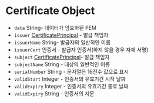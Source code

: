 # Certificate Object

* `data` String- 데이터가 암호화된 PEM
* `issuer` [CertificatePrincipal](certificate-principal.md) - 발급 책임자
* `issuerName` String- 발급자의 일반적인 이름
* `issuerCert` 인증서 - 발급자 인증서(하지 않을 경우 자체 서명)
* `subject` [CertificatePrincipal](certificate-principal.md)- 발급 책임자
* `subjectName` String - 대상의 일반적인 이름
* `serialNumber` String - 문자열은 16진수 값으로 표시
* `validStart` Integer - 인증서의 유효기간 시작 날짜
* `validExpiry` Integer - 인증서의 유효기간 종료 날짜
* `validExpiry` String - 인증서의 지문
